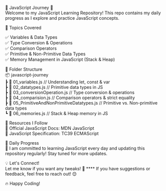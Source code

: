 📌 JavaScript Journey 🚀<br>
Welcome to my JavaScript Learning Repository! This repo contains my daily progress as I explore and practice JavaScript concepts.<br>

📖 Topics Covered <br>

✅ Variables & Data Types <br>
✅ Type Conversion & Operations <br>
✅ Comparison Operators <br>
✅ Primitive & Non-Primitive Data Types <br>
✅ Memory Management in JavaScript (Stack & Heap) <br>

📂 Folder Structure <br>
📦 javascript-journey  <br>
 ┣ 📜 01_variables.js       // Understanding let, const & var  <br>
 ┣ 📜 02_datatypes.js       // Primitive data types in JS  <br>
 ┣ 📜 03_conversionOperation.js  // Type conversion & operations  <br>
 ┣ 📜 04_comparision.js     // Comparison operators & strict equality  <br>
 ┣ 📜 05_PrimitiveAndNonPrimitiveDatatypes.js  // Primitive vs. Non-primitive data types  <br>
 ┗ 📜 06_memories.js        // Stack & Heap memory in JS  <br>

🔗 Resources I Follow <br>
📌 Official JavaScript Docs: MDN JavaScript <br>
📌 JavaScript Specification: TC39 ECMAScript <br>

📅 Daily Progress <br>
🚀 I am committed to learning JavaScript every day and updating this repository regularly! Stay tuned for more updates.<br>

💡 Let's Connect! <br>
Let me know if you want any tweaks! 🚀 ****
If you have suggestions or feedback, feel free to reach out! 😊 <br>

🔥 Happy Coding! <br>
